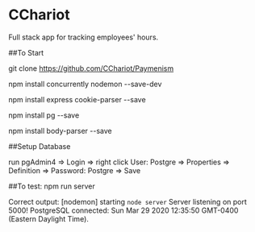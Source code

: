 # CChariot
Full stack app for tracking employees' hours.

##To Start

git clone https://github.com/CChariot/Paymenism

npm install concurrently nodemon --save-dev

npm install express cookie-parser --save

npm install pg --save

npm install body-parser --save

##Setup Database

run pgAdmin4 => Login => right click User: Postgre => Properties => Definition => Password: Postgre => Save


##To test: npm run server

Correct output:
[nodemon] starting `node server`
Server listening on port 5000!
PostgreSQL connected: Sun Mar 29 2020 12:35:50 GMT-0400 (Eastern Daylight Time).

